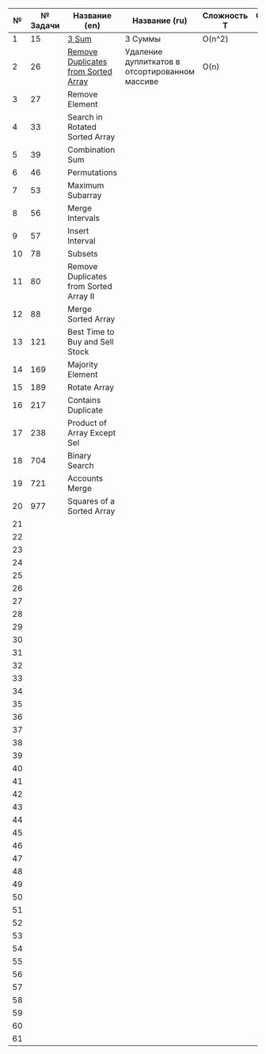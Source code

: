 | **№** | **№ Задачи** | **Название (en)**                                                                                            | **Название (ru)**                              | **Сложность T** | **Сложность Sp** | **Структура данных** | **Примечания** | 
|-------|--------------|--------------------------------------------------------------------------------------------------------------|------------------------------------------------|-----------------|------------------|----------------------|----------------|
| 1     | 15           | [3 Sum](src/com.vashajava/array/_15_3Sum_.java)                                                              | 3 Суммы                                        | O(n^2)          |                  |                      |                |
| 2     | 26           | [Remove Duplicates from Sorted Array](src/com.vashajava/array/_26_Remove_Duplicates_from_Sorted_Array_.java) | Удаление дуплиткатов в отсортированном массиве | O(n)            |                  |                      |                |
| 3     | 27           | Remove Element                                                                                               |                                                |                 |                  |                      |                |
| 4     | 33           | Search in Rotated Sorted Array                                                                               |                                                |                 |                  |                      |                |
| 5     | 39           | Combination Sum                                                                                              |                                                |                 |                  |                      |                |
| 6     | 46           | Permutations                                                                                                 |                                                |                 |                  |                      |                |
| 7     | 53           | Maximum Subarray                                                                                             |                                                |                 |                  |                      |                |
| 8     | 56           | Merge Intervals                                                                                              |                                                |                 |                  |                      |                |
| 9     | 57           | Insert Interval                                                                                              |                                                |                 |                  |                      |                |
| 10    | 78           | Subsets                                                                                                      |                                                |                 |                  |                      |                |
| 11    | 80           | Remove Duplicates from Sorted Array II                                                                       |                                                |                 |                  |                      |                |
| 12    | 88           | Merge Sorted Array                                                                                           |                                                |                 |                  |                      |                |
| 13    | 121          | Best Time to Buy and Sell Stock                                                                              |                                                |                 |                  |                      |                |
| 14    | 169          | Majority Element                                                                                             |                                                |                 |                  |                      |                |
| 15    | 189          | Rotate Array                                                                                                 |                                                |                 |                  |                      |                |
| 16    | 217          | Contains Duplicate                                                                                           |                                                |                 |                  |                      |                |
| 17    | 238          | Product of Array Except Sel                                                                                  |                                                |                 |                  |                      |                |
| 18    | 704          | Binary Search                                                                                                |                                                |                 |                  |                      |                |
| 19    | 721          | Accounts Merge                                                                                               |                                                |                 |                  |                      |                |
| 20    | 977          | Squares of a Sorted Array                                                                                    |                                                |                 |                  |                      |                |
| 21    |              |                                                                                                              |                                                |                 |                  |                      |                |
| 22    |              |                                                                                                              |                                                |                 |                  |                      |                |
| 23    |              |                                                                                                              |                                                |                 |                  |                      |                |
| 24    |              |                                                                                                              |                                                |                 |                  |                      |                |
| 25    |              |                                                                                                              |                                                |                 |                  |                      |                |
| 26    |              |                                                                                                              |                                                |                 |                  |                      |                |
| 27    |              |                                                                                                              |                                                |                 |                  |                      |                |
| 28    |              |                                                                                                              |                                                |                 |                  |                      |                |
| 29    |              |                                                                                                              |                                                |                 |                  |                      |                |
| 30    |              |                                                                                                              |                                                |                 |                  |                      |                |
| 31    |              |                                                                                                              |                                                |                 |                  |                      |                |
| 32    |              |                                                                                                              |                                                |                 |                  |                      |                |
| 33    |              |                                                                                                              |                                                |                 |                  |                      |                |
| 34    |              |                                                                                                              |                                                |                 |                  |                      |                |
| 35    |              |                                                                                                              |                                                |                 |                  |                      |                |
| 36    |              |                                                                                                              |                                                |                 |                  |                      |                |
| 37    |              |                                                                                                              |                                                |                 |                  |                      |                |
| 38    |              |                                                                                                              |                                                |                 |                  |                      |                |
| 39    |              |                                                                                                              |                                                |                 |                  |                      |                |
| 40    |              |                                                                                                              |                                                |                 |                  |                      |                |
| 41    |              |                                                                                                              |                                                |                 |                  |                      |                |
| 42    |              |                                                                                                              |                                                |                 |                  |                      |                |
| 43    |              |                                                                                                              |                                                |                 |                  |                      |                |
| 44    |              |                                                                                                              |                                                |                 |                  |                      |                |
| 45    |              |                                                                                                              |                                                |                 |                  |                      |                |
| 46    |              |                                                                                                              |                                                |                 |                  |                      |                |
| 47    |              |                                                                                                              |                                                |                 |                  |                      |                |
| 48    |              |                                                                                                              |                                                |                 |                  |                      |                |
| 49    |              |                                                                                                              |                                                |                 |                  |                      |                |
| 50    |              |                                                                                                              |                                                |                 |                  |                      |                |
| 51    |              |                                                                                                              |                                                |                 |                  |                      |                |
| 52    |              |                                                                                                              |                                                |                 |                  |                      |                |
| 53    |              |                                                                                                              |                                                |                 |                  |                      |                |
| 54    |              |                                                                                                              |                                                |                 |                  |                      |                |
| 55    |              |                                                                                                              |                                                |                 |                  |                      |                |
| 56    |              |                                                                                                              |                                                |                 |                  |                      |                |
| 57    |              |                                                                                                              |                                                |                 |                  |                      |                |
| 58    |              |                                                                                                              |                                                |                 |                  |                      |                |
| 59    |              |                                                                                                              |                                                |                 |                  |                      |                |
| 60    |              |                                                                                                              |                                                |                 |                  |                      |                |
| 61    |              |                                                                                                              |                                                |                 |                  |                      |                |

